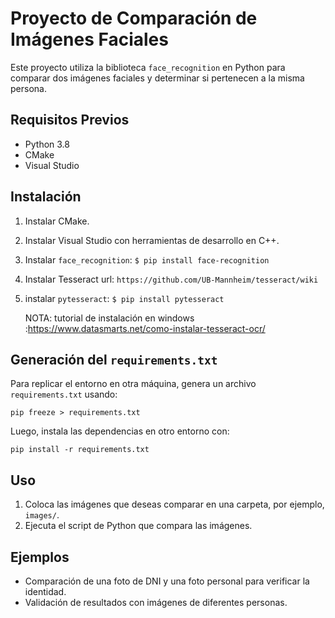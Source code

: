 # Proyecto de Comparación de Imágenes Faciales

Este proyecto utiliza la biblioteca `face_recognition` en Python para comparar dos imágenes faciales y determinar si pertenecen a la misma persona.

## Requisitos Previos

- Python 3.8
- CMake
- Visual Studio

## Instalación

1. Instalar CMake.
2. Instalar Visual Studio con herramientas de desarrollo en C++.
3. Instalar `face_recognition`:
   `$ pip install face-recognition`
4. Instalar Tesseract url: `https://github.com/UB-Mannheim/tesseract/wiki`
5. instalar `pytesseract`: `$ pip install pytesseract`

   NOTA: tutorial de instalación en windows :https://www.datasmarts.net/como-instalar-tesseract-ocr/

## Generación del `requirements.txt`

Para replicar el entorno en otra máquina, genera un archivo `requirements.txt` usando:

`pip freeze > requirements.txt`

Luego, instala las dependencias en otro entorno con:

`pip install -r requirements.txt`

## Uso

1. Coloca las imágenes que deseas comparar en una carpeta, por ejemplo, `images/`.
2. Ejecuta el script de Python que compara las imágenes.

## Ejemplos

- Comparación de una foto de DNI y una foto personal para verificar la identidad.
- Validación de resultados con imágenes de diferentes personas.

